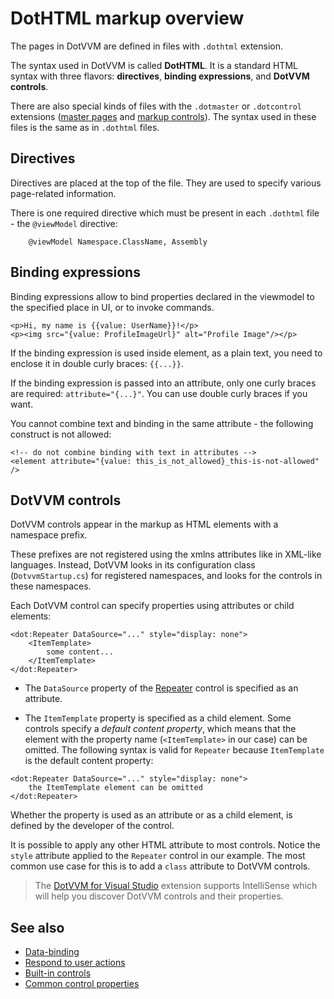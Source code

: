 # DotHTML markup overview

The pages in DotVVM are defined in files with `.dothtml` extension. 

The syntax used in DotVVM is called **DotHTML**. It is a standard HTML syntax with three flavors: **directives**, **binding expressions**, and **DotVVM controls**.

There are also special kinds of files with the `.dotmaster` or `.dotcontrol` extensions ([master pages](~/pages/concepts/layout/master-pages) and [markup controls](~/pages/concepts/control-development/markup-controls)). The syntax used in these files is the same as in `.dothtml` files.

## Directives

Directives are placed at the top of the file. They are used to specify various page-related information.

There is one required directive which must be present in each `.dothtml` file - the `@viewModel` directive:

```DOTHTML    
    @viewModel Namespace.ClassName, Assembly
```

## Binding expressions

Binding expressions allow to bind properties declared in the viewmodel to the specified place in UI, or to invoke commands.

```DOTHTML
<p>Hi, my name is {{value: UserName}}!</p>
<p><img src="{value: ProfileImageUrl}" alt="Profile Image"/></p>
```

If the binding expression is used inside element, as a plain text, you need to enclose it in double curly braces: `{{...}}`.

If the binding expression is passed into an attribute, only one curly braces are required: `attribute="{...}"`. You can use double curly braces if you want.

You cannot combine text and binding in the same attribute - the following construct is not allowed:

```DOTHTML
<!-- do not combine binding with text in attributes -->
<element attribute="{value: this_is_not_allowed}_this-is-not-allowed" />
```

## DotVVM controls

DotVVM controls appear in the markup as HTML elements with a namespace prefix. 

These prefixes are not registered using the xmlns attributes like in XML-like languages. Instead, DotVVM looks in its configuration class (`DotvvmStartup.cs`) for registered namespaces, and looks for the controls in these namespaces.

Each DotVVM control can specify properties using attributes or child elements:

```DOTHTML
<dot:Repeater DataSource="..." style="display: none">
    <ItemTemplate>
        some content...
    </ItemTemplate>
</dot:Repeater>
```

* The `DataSource` property of the [Repeater](~/controls/builtin/Repeater) control is specified as an attribute.

* The `ItemTemplate` property is specified as a child element. Some controls specify a _default content property_, which means that the element with the property name (`<ItemTemplate>` in our case) can be omitted. The following syntax is valid for `Repeater` because `ItemTemplate` is the default content property:

```DOTHTML
<dot:Repeater DataSource="..." style="display: none">
    the ItemTemplate element can be omitted
</dot:Repeater>
```

Whether the property is used as an attribute or as a child element, is defined by the developer of the control. 

It is possible to apply any other HTML attribute to most controls. Notice the `style` attribute applied to the 
`Repeater` control in our example. The most common use case for this is to add a `class` attribute to DotVVM controls.

> The [DotVVM for Visual Studio](https://www.dotvvm.com/products/visual-studio-extensions) extension supports IntelliSense
which will help you discover DotVVM controls and their properties.

## See also

* [Data-binding](~/pages/concepts/data-binding/overview)
* [Respond to user actions](~/pages/concepts/respond-to-user-actions/overview)
* [Built-in controls](~/pages/concepts/dothtml-markup/builtin-controls)
* [Common control properties](~/pages/concepts/dothtml-markup/common-control-properties)


